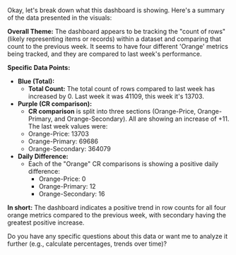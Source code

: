 Okay, let's break down what this dashboard is showing. Here's a summary of the data presented in the visuals:

**Overall Theme:** The dashboard appears to be tracking the "count of rows" (likely representing items or records) within a dataset and comparing that count to the previous week. It seems to have four different 'Orange' metrics being tracked, and they are compared to last week's performance.

**Specific Data Points:**

*   **Blue (Total):**
    *   **Total Count:**  The total count of rows compared to last week has increased by 0.  Last week it was 41109, this week it's 13703.
*   **Purple (CR comparison):**
    *   **CR comparison** is split into three sections (Orange-Price, Orange-Primary, and Orange-Secondary). All are showing an increase of +11. The last week values were:
    *   Orange-Price: 13703
    *   Orange-Primary: 69686
    *   Orange-Secondary: 364079
*   **Daily Difference:**
    *   Each of the "Orange" CR comparisons is showing a positive daily difference:
        *   Orange-Price: 0
        *   Orange-Primary: 12
        *   Orange-Secondary: 16

**In short:**  The dashboard indicates a positive trend in row counts for all four orange metrics compared to the previous week, with secondary having the greatest positive increase.

Do you have any specific questions about this data or want me to analyze it further (e.g., calculate percentages, trends over time)?